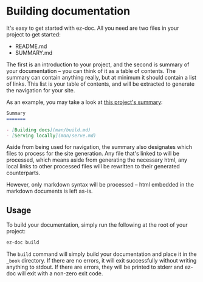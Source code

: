 Building documentation
======================

It's easy to get started with ez-doc. All you need are two files in your project to get started:

- README.md
- SUMMARY.md

The first is an introduction to your project, and the second is summary of your documentation – you can think of it as a table of contents. The summary can contain anything really, but at minimum it should contain a list of links. This list is your table of contents, and will be extracted to generate the navigation for your site.

As an example, you may take a look at [this project's summary](../SUMMARY.md):

```markdown
Summary
=======

- [Building docs](man/build.md)
- [Serving locally](man/serve.md)
```

Aside from being used for navigation, the summary also designates which files to process for the site generation. Any file that's linked to will be processed, which means aside from generating the necessary html, any local links to other processed files will be rewritten to their generated counterparts.

However, only markdown syntax will be processed – html embedded in the markdown documents is left as-is.

Usage
-----

To build your documentation, simply run the following at the root of your project:

```sh
ez-doc build
```

The `build` command will simply build your documentation and place it in the `_book` directory. If there are no errors, it will exit successfully without writing anything to stdout. If there are errors, they will be printed to stderr and ez-doc will exit with a non-zero exit code.